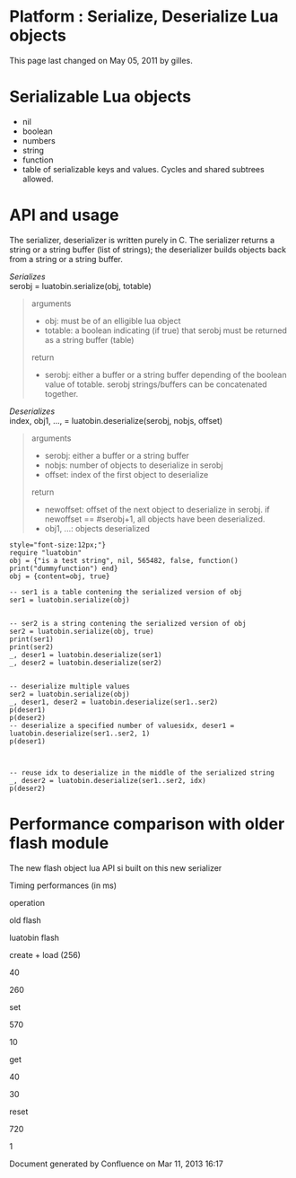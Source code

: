 Platform : Serialize, Deserialize Lua objects
=============================================

This page last changed on May 05, 2011 by gilles.

Serializable Lua objects
========================

-   nil
-   boolean
-   numbers
-   string
-   function
-   table of serializable keys and values. Cycles and shared subtrees
    allowed.

API and usage
=============

The serializer, deserializer is written purely in C. The serializer
returns a string or a string buffer (list of strings); the deserializer
builds objects back from a string or a string buffer.

*Serializes*\
 serobj = luatobin.serialize(obj, totable)

> arguments
>
> -   obj: must be of an elligible lua object
> -   totable: a boolean indicating (if true) that serobj must be
>     returned as a string buffer (table)
>
> return
>
> -   serobj: either a buffer or a string buffer depending of the
>     boolean value of totable. serobj strings/buffers can be
>     concatenated together.

*Deserializes*\
 index, obj1, ..., = luatobin.deserialize(serobj, nobjs, offset)

> arguments
>
> -   serobj: either a buffer or a string buffer
> -   nobjs: number of objects to deserialize in serobj
> -   offset: index of the first object to deserialize
>
> return
>
> -   newoffset: offset of the next object to deserialize in serobj. if
>     newoffset == \#serobj+1, all objects have been deserialized.
> -   obj1, ...: objects deserialized

~~~~ {.theme: .Confluence; .brush: .java; .gutter: .false
style="font-size:12px;"}
require "luatobin"
obj = {"is a test string", nil, 565482, false, function() print("dummyfunction") end}
obj = {content=obj, true}

-- ser1 is a table contening the serialized version of obj
ser1 = luatobin.serialize(obj)


-- ser2 is a string contening the serialized version of obj
ser2 = luatobin.serialize(obj, true)
print(ser1)
print(ser2)
_, deser1 = luatobin.deserialize(ser1)
_, deser2 = luatobin.deserialize(ser2)


-- deserialize multiple values
ser2 = luatobin.serialize(obj)
_, deser1, deser2 = luatobin.deserialize(ser1..ser2)
p(deser1)
p(deser2)
-- deserialize a specified number of valuesidx, deser1 = luatobin.deserialize(ser1..ser2, 1)
p(deser1)



-- reuse idx to deserialize in the middle of the serialized string
_, deser2 = luatobin.deserialize(ser1..ser2, idx)
p(deser2)
~~~~

Performance comparison with older flash module
==============================================

The new flash object lua API si built on this new serializer

Timing performances (in ms)

operation

old flash

luatobin flash

create + load (256)

40

260

set

570

10

get

40

30

reset

720

1

Document generated by Confluence on Mar 11, 2013 16:17
